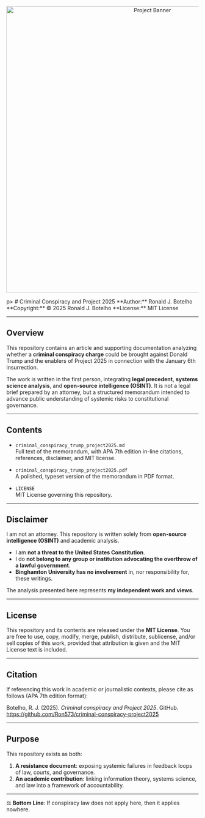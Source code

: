 <p align="center">
  <img src="./assets/banner.png" alt="Project Banner" width="750">
</p>p>
# Criminal Conspiracy and Project 2025  
**Author:** Ronald J. Botelho  
**Copyright:** © 2025 Ronald J. Botelho  
**License:** MIT License  

---

## Overview  

This repository contains an article and supporting documentation analyzing whether a **criminal conspiracy charge** could be brought against Donald Trump and the enablers of Project 2025 in connection with the January 6th insurrection.  

The work is written in the first person, integrating **legal precedent**, **systems science analysis**, and **open-source intelligence (OSINT)**. It is not a legal brief prepared by an attorney, but a structured memorandum intended to advance public understanding of systemic risks to constitutional governance.  

---

## Contents  

- `criminal_conspiracy_trump_project2025.md`  
  Full text of the memorandum, with APA 7th edition in-line citations, references, disclaimer, and MIT license.  

- `criminal_conspiracy_trump_project2025.pdf`  
  A polished, typeset version of the memorandum in PDF format.  

- `LICENSE`  
  MIT License governing this repository.  

---

## Disclaimer  

I am not an attorney. This repository is written solely from **open-source intelligence (OSINT)** and academic analysis.  

- I am **not a threat to the United States Constitution**.  
- I do **not belong to any group or institution advocating the overthrow of a lawful government**.  
- **Binghamton University has no involvement** in, nor responsibility for, these writings.  

The analysis presented here represents **my independent work and views**.  

---

## License  

This repository and its contents are released under the **MIT License**. You are free to use, copy, modify, merge, publish, distribute, sublicense, and/or sell copies of this work, provided that attribution is given and the MIT License text is included.  

---

## Citation  

If referencing this work in academic or journalistic contexts, please cite as follows (APA 7th edition format):  

Botelho, R. J. (2025). *Criminal conspiracy and Project 2025*. GitHub. https://github.com/Ron573/criminal-conspiracy-project2025  

---

## Purpose  

This repository exists as both:  
1. **A resistance document**: exposing systemic failures in feedback loops of law, courts, and governance.  
2. **An academic contribution**: linking information theory, systems science, and law into a framework of accountability.  

---

⚖️ **Bottom Line**: If conspiracy law does not apply here, then it applies nowhere.  
